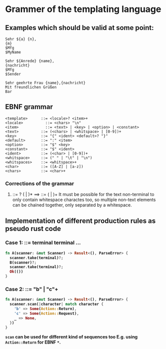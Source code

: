 # Grammer of the templating language

## Examples which should be valid at some point:

```
Sehr ${a} {n},
{m}
$Mfg
$MyName  
```
```
Sehr ${Anrede} {name},
{nachricht}
$Mfg
$Sender
```
```
Sehr geehrte Frau {name},{nachricht}
Mit freundlichen Grüßen
Bar
```

## EBNF grammar
```bnf
<template>		::= <locale>? <item>+
<locale>		  ::= <chars> "\n"
<item>			  ::= <text> | <key> | <option> | <constant>
<text>     		::= (<chars> | <whitspace> | [0-9])+
<key>      		::= "{" <ident> <default>? "}"
<default>  		::= ":" <item>
<option>   		::= "$" <key>
<constant> 		::= "$" <ident>
<ident>    		::= (<char> | [0-9])+
<whitspace>		::= (" " | "\t" | "\n")
<whitspaces>	::= <whitspace>+
<char>     		::= ([A-Z] | [a-z])
<chars>    		::= <char>+
```

### Corrections of the grammar
1. <text> ::= <ws>? <chars> (<chars> | <ws>)* ==> <text> ::= (<chars> | <ws>)+
It must be possible for the text non-terminal to only contain whitespace charactes too, so
multiple non-text elements can be chained together, only separated by a whitespace.


## Implementation of different production rules as pseudo rust code

### Case 1: <A> ::= terminal <B> terminal ...
```rust
fn A(scanner: &mut Scanner) -> Result<(), ParseError> {
  scanner.take(terminal)?;
  B(scanner)?;
  scanner.take(terminal)?;
  Ok(())
}
```
### Case 2: <A> ::= "b" | "c"+
```rust
fn A(scanner: &mut Scanner) -> Result<(), ParseError> {
  scanner.scan(|character| match character {
    'b' => Some(Action::Return),
    'c' => Some(Action::Request),
    _ => None,
  })
}
```
`scan` can be used for different kind of sequences too E.g. using `Action::Return` for EBNF `*`.

